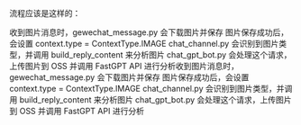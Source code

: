 流程应该是这样的：

收到图片消息时，gewechat_message.py 会下载图片并保存
图片保存成功后，会设置 context.type = ContextType.IMAGE
chat_channel.py 会识别到图片类型，并调用 build_reply_content 来分析图片
chat_gpt_bot.py 会处理这个请求，上传图片到 OSS 并调用 FastGPT API 进行分析收到图片消息时，gewechat_message.py 会下载图片并保存
图片保存成功后，会设置 context.type = ContextType.IMAGE
chat_channel.py 会识别到图片类型，并调用 build_reply_content 来分析图片
chat_gpt_bot.py 会处理这个请求，上传图片到 OSS 并调用 FastGPT API 进行分析